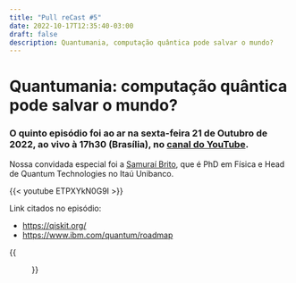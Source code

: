 ```yaml
---
title: "Pull reCast #5"
date: 2022-10-17T12:35:40-03:00
draft: false
description: Quantumania, computação quântica pode salvar o mundo?
---
```


# Quantumania: computação quântica pode salvar o mundo?

### O quinto episódio foi ao ar na sexta-feira 21 de Outubro de 2022, ao vivo à 17h30 (Brasília), no [canal do YouTube](https://canal.pullrecast.dev).

<!-- :calendar: [Adicione aqui no seu calendário!](/calendar/ep005.ics) -->

Nossa convidada especial foi a [Samuraí Brito](https://www.linkedin.com/in/samurai-brito/), que é PhD em Física e Head de Quantum Technologies no Itaú Unibanco.

{{< youtube ETPXYkN0G9I >}}

Link citados no episódio:
- https://qiskit.org/
- https://www.ibm.com/quantum/roadmap

{{<figure title="IBM 2022 Development Roadmap" src="../images/summit-22-road-to-advantage.png" link="../images/summit-22-road-to-advantage.png" target="_blank">}}